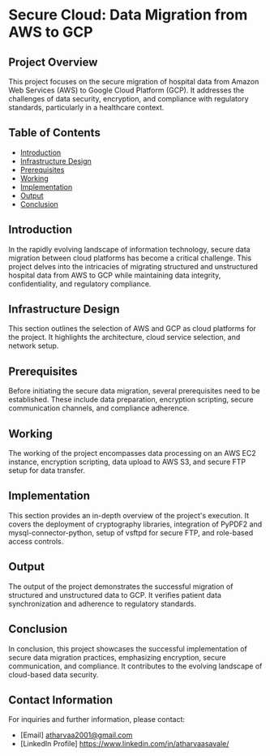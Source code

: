 # Secure Cloud: Data Migration from AWS to GCP

## Project Overview

This project focuses on the secure migration of hospital data from Amazon Web Services (AWS) to Google Cloud Platform (GCP). It addresses the challenges of data security, encryption, and compliance with regulatory standards, particularly in a healthcare context.

## Table of Contents

- [Introduction](#introduction)
- [Infrastructure Design](#infrastructure-design)
- [Prerequisites](#prerequisites)
- [Working](#working)
- [Implementation](#implementation)
- [Output](#output)
- [Conclusion](#conclusion)

## Introduction

In the rapidly evolving landscape of information technology, secure data migration between cloud platforms has become a critical challenge. This project delves into the intricacies of migrating structured and unstructured hospital data from AWS to GCP while maintaining data integrity, confidentiality, and regulatory compliance.

## Infrastructure Design

This section outlines the selection of AWS and GCP as cloud platforms for the project. It highlights the architecture, cloud service selection, and network setup.

## Prerequisites

Before initiating the secure data migration, several prerequisites need to be established. These include data preparation, encryption scripting, secure communication channels, and compliance adherence.

## Working

The working of the project encompasses data processing on an AWS EC2 instance, encryption scripting, data upload to AWS S3, and secure FTP setup for data transfer.

## Implementation

This section provides an in-depth overview of the project's execution. It covers the deployment of cryptography libraries, integration of PyPDF2 and mysql-connector-python, setup of vsftpd for secure FTP, and role-based access controls.

## Output

The output of the project demonstrates the successful migration of structured and unstructured data to GCP. It verifies patient data synchronization and adherence to regulatory standards.

## Conclusion

In conclusion, this project showcases the successful implementation of secure data migration practices, emphasizing encryption, secure communication, and compliance. It contributes to the evolving landscape of cloud-based data security.

## Contact Information

For inquiries and further information, please contact:
- [Email] atharvaa2001@gmail.com
- [LinkedIn  Profile] https://www.linkedin.com/in/atharvaasavale/

